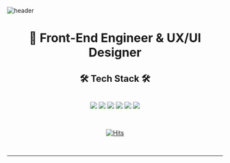 ![header](https://capsule-render.vercel.app/api?type=waving&color=auto&height=300&section=header&text=SehyeonPark&fontAlign=70&fontAlignY=40&fontSize=60&fontColor=ffffff)

<div align=center><h1>  🎨 Front-End Engineer & UX/UI Designer </h1></div>

<div align=center><h2> 🛠 Tech Stack 🛠 </h1></div>


<p align="center">
<br/>
<img src="https://img.shields.io/badge/HTML5-E34F26?style=flat-square&logo=HTML5&logoColor=white"/></a> 
<img src="https://img.shields.io/badge/CSS3-1572B6?style=flat-square&logo=CSS3&logoColor=white"/></a> 
<img src="https://img.shields.io/badge/JavaScript-F7DF1E?style=flat-square&logo=JavaScript&logoColor=white"/></a> 
<img src="https://img.shields.io/badge/Node.js-339933?style=flat-square&logo=Node.js&logoColor=white"/></a> 
<!-- <img src="https://img.shields.io/badge/Android-3DDC84?style=flat-square&logo=Android&logoColor=white"/></a> -->
<img src="https://img.shields.io/badge/MySQL-4479A1?style=flat-square&logo=MySQL&logoColor=white"/></a>
<img src="https://img.shields.io/badge/Amazon AWS-232F3E?style=flat-square&logo=Amazon%20AWS&logoColor=white"/></a> </p>
 
<br/>
<div align=center>

 [![Hits](https://hits.seeyoufarm.com/api/count/incr/badge.svg?url=https%3A%2F%2Fgithub.com%2Fpark0866&count_bg=%23BCBCBC&title_bg=%238DAAF9&icon=github.svg&icon_color=%23E7E7E7&title=GitHub&edge_flat=false)](https://hits.seeyoufarm.com)
  
</div>
<br/>

---

<!--
**park0866/park0866** is a ✨ _special_ ✨ repository because its `README.md` (this file) appears on your GitHub profile.

Here are some ideas to get you started:

- 🔭 I’m currently working on ...
- 🌱 I’m currently learning ...
- 👯 I’m looking to collaborate on ...
- 🤔 I’m looking for help with ...
- 💬 Ask me about ...
- 📫 How to reach me: ...
- 😄 Pronouns: ...
- ⚡ Fun fact: ...
-->
